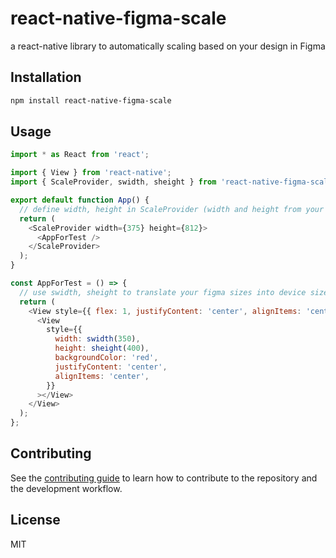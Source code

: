 # react-native-figma-scale

a react-native library to automatically scaling based on your design in Figma

## Installation

```sh
npm install react-native-figma-scale
```

## Usage

```js
import * as React from 'react';

import { View } from 'react-native';
import { ScaleProvider, swidth, sheight } from 'react-native-figma-scale';

export default function App() {
  // define width, height in ScaleProvider (width and height from your Figma design)
  return (
    <ScaleProvider width={375} height={812}>
      <AppForTest />
    </ScaleProvider>
  );
}

const AppForTest = () => {
  // use swidth, sheight to translate your figma sizes into device sizes
  return (
    <View style={{ flex: 1, justifyContent: 'center', alignItems: 'center' }}>
      <View
        style={{
          width: swidth(350),
          height: sheight(400),
          backgroundColor: 'red',
          justifyContent: 'center',
          alignItems: 'center',
        }}
      ></View>
    </View>
  );
};
```

## Contributing

See the [contributing guide](CONTRIBUTING.md) to learn how to contribute to the repository and the development workflow.

## License

MIT
